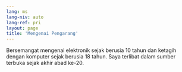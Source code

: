 ```yaml
---
lang: ms
lang-niv: auto
lang-ref: pri
layout: page
title: 'Mengenai Pengarang'
---
```


Bersemangat mengenai elektronik sejak berusia 10 tahun dan ketagih dengan komputer sejak berusia 18 tahun.
Saya terlibat dalam sumber terbuka sejak akhir abad ke-20.
